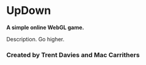 UpDown
=======

**A simple online WebGL game.**

Description. Go higher.

### Created by Trent Davies and Mac Carrithers ###
